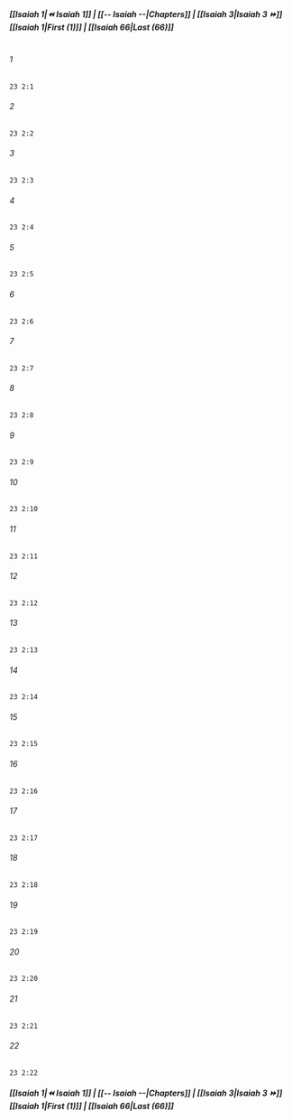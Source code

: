
##### **[[Isaiah 1|⏪ Isaiah 1]] | [[-- Isaiah --|Chapters]] | [[Isaiah 3|Isaiah 3 ⏩]]**<br>**[[Isaiah 1|First (1)]] | [[Isaiah 66|Last (66)]]**<br><br>

###### 1
``` verse
23 2:1
```
###### 2
``` verse
23 2:2
```
###### 3
``` verse
23 2:3
```
###### 4
``` verse
23 2:4
```
###### 5
``` verse
23 2:5
```
###### 6
``` verse
23 2:6
```
###### 7
``` verse
23 2:7
```
###### 8
``` verse
23 2:8
```
###### 9
``` verse
23 2:9
```
###### 10
``` verse
23 2:10
```
###### 11
``` verse
23 2:11
```
###### 12
``` verse
23 2:12
```
###### 13
``` verse
23 2:13
```
###### 14
``` verse
23 2:14
```
###### 15
``` verse
23 2:15
```
###### 16
``` verse
23 2:16
```
###### 17
``` verse
23 2:17
```
###### 18
``` verse
23 2:18
```
###### 19
``` verse
23 2:19
```
###### 20
``` verse
23 2:20
```
###### 21
``` verse
23 2:21
```
###### 22
``` verse
23 2:22
```

##### **[[Isaiah 1|⏪ Isaiah 1]] | [[-- Isaiah --|Chapters]] | [[Isaiah 3|Isaiah 3 ⏩]]**<br>**[[Isaiah 1|First (1)]] | [[Isaiah 66|Last (66)]]**
